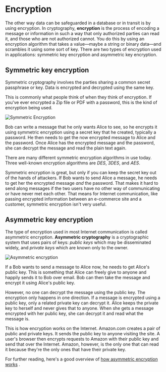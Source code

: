 # Encryption

The other way data can be safeguarded in a database or in transit is by using encryption. In cryptography, **encryption** is the process of encoding a message or information in such a way that only authorized parties can read it, and those who are not authorized cannot. You do this by using an encryption algorithm that takes a value—maybe a string or binary data—and scrambles it using some sort of key. There are two types of encryption used in applications: symmetric key encryption and asymmetric key encryption.

## Symmetric key encryption

Symmetric cryptography involves the parties sharing a common secret passphrase or key. Data is encrypted and decrypted using the same key.

This is commonly what people think of when they think of encryption. If you've ever encrypted a Zip file or PDF with a password, this is the kind of encryption being used.

![Symmetric Encryption](https://user-images.githubusercontent.com/94882786/176065940-3f3edfcb-f72a-4531-9e1e-e0dcd304402e.png)

Bob can write a message that he only wants Alice to see, so he encrypts it using symmetric encryption using a secret key that he created, typically a password. He then needs to get the now encrypted message to Alice and the password. Once Alice has the encrypted message and the password, she can decrypt the message and read the plain text again.

There are many different symmetric encryption algorithms in use today. Three well-known encryption algorithms are _DES_, _3DES_, and _AES_.

Symmetric encryption is great, but only if you can keep the secret key out of the hands of attackers. If Bob wants to send Alice a message, he needs to get her the encrypted message _and_ the password. That makes it hard to send along messages if the two users have no other way of communicating or have never met each other. That means for Internet communication, like passing encrypted information between an e-commerce site and a customer, symmetric encryption isn't very useful.

## Asymmetric key encryption

The type of encryption used in most Internet communication is called asymmetric encryption. **Asymmetric cryptography** is a cryptographic system that uses pairs of keys: _public keys_ which may be disseminated widely, and _private keys_ which are known only to the owner.

![Asymmetric encryption](https://user-images.githubusercontent.com/94882786/176065972-0e892f82-b1e7-405b-8d8d-8553b07b3e61.png)

If a Bob wants to send a message to Alice now, he needs to get Alice's public key. This is something that Alice can freely give to anyone and happily sends it to Bob over email. Bob can then take the message and encrypt it using Alice's public key.

However, no one can decrypt the message using the public key. The encryption only happens in one direction. If a message is encrypted using a public key, only a related private key can decrypt it. Alice keeps the private key to herself and never gives that to anyone. When she gets a message encrypted with her public key, she can decrypt it and read what the message is.

This is how encryption works on the Internet. Amazon.com creates a pair of public and private keys. It sends the public key to anyone visiting the site. A user's browser then encrypts requests to Amazon with their public key and send that over the Internet. Amazon, however, is the only one that can read it because they're the only ones that have their private key.

For further reading, here's a good overview of [how asymmetric encryption works](https://blog.vrypan.net/2013/08/28/public-key-cryptography-for-non-geeks/) .
